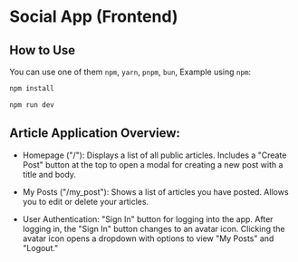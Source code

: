 # Social App (Frontend)

## How to Use
You can use one of them `npm`, `yarn`, `pnpm`, `bun`, Example using `npm`:

```bash
npm install
```
```bash
npm run dev
```

## Article Application Overview:
- Homepage ("/"):
Displays a list of all public articles.
Includes a "Create Post" button at the top to open a modal for creating a new post with a title and body.

- My Posts ("/my_post"):
Shows a list of articles you have posted.
Allows you to edit or delete your articles.

- User Authentication:
"Sign In" button for logging into the app.
After logging in, the "Sign In" button changes to an avatar icon.
Clicking the avatar icon opens a dropdown with options to view "My Posts" and "Logout."
